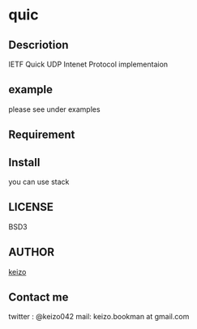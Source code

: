 quic
====


## Descriotion
IETF Quick UDP Intenet Protocol implementaion

## example
please  see under examples

## Requirement

## Install
you can use stack

## LICENSE
BSD3

## AUTHOR

[keizo](https://github.com/keizo042)


## Contact me
twitter : @keizo042
mail: keizo.bookman at gmail.com  
